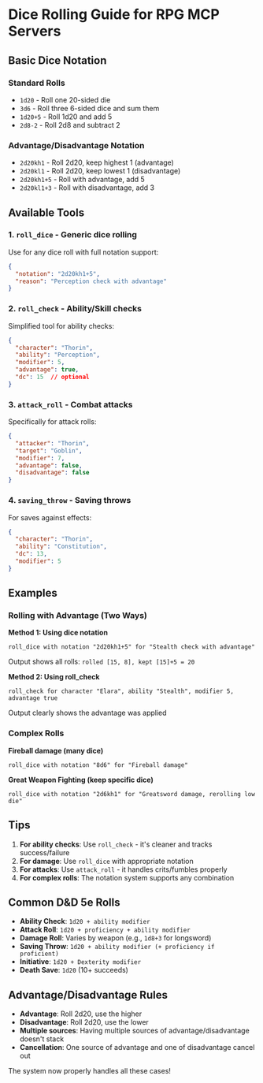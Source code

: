 # Dice Rolling Guide for RPG MCP Servers

## Basic Dice Notation

### Standard Rolls
- `1d20` - Roll one 20-sided die
- `3d6` - Roll three 6-sided dice and sum them
- `1d20+5` - Roll 1d20 and add 5
- `2d8-2` - Roll 2d8 and subtract 2

### Advantage/Disadvantage Notation
- `2d20kh1` - Roll 2d20, keep highest 1 (advantage)
- `2d20kl1` - Roll 2d20, keep lowest 1 (disadvantage)
- `2d20kh1+5` - Roll with advantage, add 5
- `2d20kl1+3` - Roll with disadvantage, add 3

## Available Tools

### 1. `roll_dice` - Generic dice rolling
Use for any dice roll with full notation support:
```json
{
  "notation": "2d20kh1+5",
  "reason": "Perception check with advantage"
}
```

### 2. `roll_check` - Ability/Skill checks
Simplified tool for ability checks:
```json
{
  "character": "Thorin",
  "ability": "Perception",
  "modifier": 5,
  "advantage": true,
  "dc": 15  // optional
}
```

### 3. `attack_roll` - Combat attacks
Specifically for attack rolls:
```json
{
  "attacker": "Thorin",
  "target": "Goblin",
  "modifier": 7,
  "advantage": false,
  "disadvantage": false
}
```

### 4. `saving_throw` - Saving throws
For saves against effects:
```json
{
  "character": "Thorin",
  "ability": "Constitution",
  "dc": 13,
  "modifier": 5
}
```

## Examples

### Rolling with Advantage (Two Ways)

**Method 1: Using dice notation**
```
roll_dice with notation "2d20kh1+5" for "Stealth check with advantage"
```
Output shows all rolls: `rolled [15, 8], kept [15]+5 = 20`

**Method 2: Using roll_check**
```
roll_check for character "Elara", ability "Stealth", modifier 5, advantage true
```
Output clearly shows the advantage was applied

### Complex Rolls

**Fireball damage (many dice)**
```
roll_dice with notation "8d6" for "Fireball damage"
```

**Great Weapon Fighting (keep specific dice)**
```
roll_dice with notation "2d6kh1" for "Greatsword damage, rerolling low die"
```

## Tips

1. **For ability checks**: Use `roll_check` - it's cleaner and tracks success/failure
2. **For damage**: Use `roll_dice` with appropriate notation
3. **For attacks**: Use `attack_roll` - it handles crits/fumbles properly
4. **For complex rolls**: The notation system supports any combination

## Common D&D 5e Rolls

- **Ability Check**: `1d20 + ability modifier`
- **Attack Roll**: `1d20 + proficiency + ability modifier`
- **Damage Roll**: Varies by weapon (e.g., `1d8+3` for longsword)
- **Saving Throw**: `1d20 + ability modifier (+ proficiency if proficient)`
- **Initiative**: `1d20 + Dexterity modifier`
- **Death Save**: `1d20` (10+ succeeds)

## Advantage/Disadvantage Rules

- **Advantage**: Roll 2d20, use the higher
- **Disadvantage**: Roll 2d20, use the lower
- **Multiple sources**: Having multiple sources of advantage/disadvantage doesn't stack
- **Cancellation**: One source of advantage and one of disadvantage cancel out

The system now properly handles all these cases!
